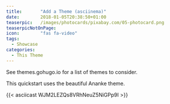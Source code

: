 ```yaml
---
title:       "Add a Theme (asciinema)"
date:        2018-01-05T20:38:50+01:00
teaserpic:   /images/photocards/pixabay.com/05-photocard.png
teaserpicNotOnPage:
icon:        "fas fa-video"
tags:
  - Showcase
categories:
  - This Theme
---
```


See themes.gohugo.io for a list of themes to consider.
<!--more-->

This quickstart uses the beautiful Ananke theme.

{{< asciicast WJM2LEZQs8VRhNeuZ5NiGPp9I >}}
